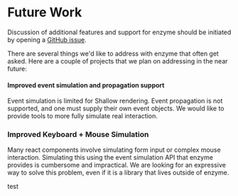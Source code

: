 # Future Work

Discussion of additional features and support for enzyme should be initiated by opening a
[GitHub issue](https://github.com/enzymejs/enzyme/issues).

There are several things we'd like to address with enzyme that often get asked. Here are a couple
of projects that we plan on addressing in the near future:

#### Improved event simulation and propagation support

Event simulation is limited for Shallow rendering. Event propagation is not supported, and one must
supply their own event objects. We would like to provide tools to more fully simulate real
interaction.

### Improved Keyboard + Mouse Simulation

Many react components involve simulating form input or complex mouse interaction. Simulating this
using the event simulation API that enzyme provides is cumbersome and impractical. We are looking for
an expressive way to solve this problem, even if it is a library that lives outside of enzyme.

test
